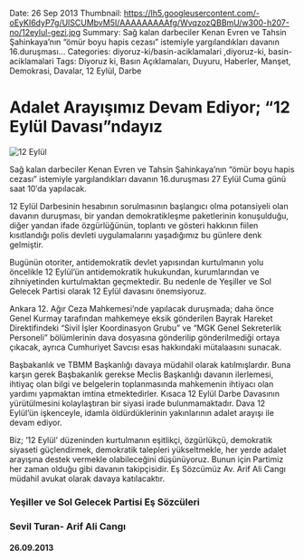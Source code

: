 Date: 26 Sep 2013
Thumbnail: https://lh5.googleusercontent.com/-oEyKI6dyP7g/UlSCUMbvM5I/AAAAAAAAAfg/WvqzozQBBmU/w300-h207-no/12eylul-gezi.jpg
Summary: Sağ kalan darbeciler Kenan Evren ve Tahsin Şahinkaya’nın “ömür boyu hapis cezası” istemiyle yargılandıkları davanın 16.duruşması...
Categories: diyoruz-ki/basin-aciklamalari ,diyoruz-ki, basin-aciklamalari
Tags: Diyoruz ki, Basın Açıklamaları, Duyuru, Haberler, Manşet, Demokrasi, Davalar, 12 Eylül, Darbe

# Adalet Arayışımız Devam Ediyor; “12 Eylül Davası”ndayız

![12 Eylül](https://lh5.googleusercontent.com/-oEyKI6dyP7g/UlSCUMbvM5I/AAAAAAAAAfg/WvqzozQBBmU/w300-h207-no/12eylul-gezi.jpg)

Sağ kalan darbeciler Kenan Evren ve Tahsin Şahinkaya’nın “ömür boyu hapis cezası” istemiyle yargılandıkları davanın 16.duruşması 27 Eylül Cuma günü saat 10′da yapılacak.

12 Eylül Darbesinin hesabının sorulmasının başlangıcı olma potansiyeli olan davanın duruşması, bir yandan demokratikleşme paketlerinin konuşulduğu, diğer yandan ifade özgürlüğünün, toplantı ve gösteri hakkının fiilen kısıtlandığı polis devleti uygulamalarını yaşadığımız bu günlere denk gelmiştir.

Bugünün otoriter, antidemokratik devlet yapısından kurtulmanın yolu öncelikle 12 Eylül’ün antidemokratik hukukundan, kurumlarından ve zihniyetinden kurtulmaktan geçmektedir. Bu nedenle de Yeşiller ve Sol Gelecek Partisi olarak 12 Eylül davasını önemsiyoruz.

Ankara 12. Ağır Ceza Mahkemesi’nde yapılacak duruşmada; daha önce Genel Kurmay tarafından mahkemeye eksik gönderilen Bayrak Hareket Direktifindeki “Sivil İşler Koordinasyon Grubu” ve “MGK Genel Sekreterlik Personeli” bölümlerinin dava dosyasına gönderilip gönderilmediği ortaya çıkacak, ayrıca Cumhuriyet Savcısı esas hakkındaki mütalaasını sunacak.

Başbakanlık ve TBMM Başkanlığı davaya müdahil olarak katılmışlardır. Buna karşın gerek Başbakanlık gerekse Meclis Başkanlığı davanın ilerlemesi, ihtiyaç olan bilgi ve belgelerin toplanmasında mahkemenin ihtiyacı olan yardımı yapmaktan imtina etmektedirler. Kısaca 12 Eylül Darbe Davasının yürütülmesini kolaylaştıran bir siyasi irade bulunmamaktadır. Dava 12 Eylül’ün işkenceyle, idamla öldürdüklerinin yakınlarının adalet arayışı ile devam ediyor.

Biz; ’12 Eylül’ düzeninden kurtulmanın eşitlikçi, özgürlükçü, demokratik siyaseti güçlendirmek, demokratik talepleri yükseltmekle, her yerde adalet arayışına destek vermekle olabileceğini düşünüyoruz.  Bunun için Partimiz her zaman olduğu gibi davanın takipçisidir. Eş Sözcümüz Av. Arif Ali Cangı müdahil avukat olarak davaya katılacaktır.

### Yeşiller ve Sol Gelecek Partisi Eş Sözcüleri
### Sevil Turan- Arif Ali Cangı
#### 26.09.2013
